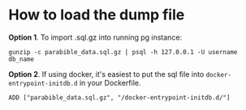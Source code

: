 # How to load the dump file

**Option 1**. To import .sql.gz into running pg instance:

```
gunzip -c parabible_data.sql.gz | psql -h 127.0.0.1 -U username db_name
```

**Option 2**. If using docker, it's easiest to put the sql file into `docker-entrypoint-initdb.d` in your Dockerfile.

```
ADD ["parabible_data.sql.gz", "/docker-entrypoint-initdb.d/"]
```
